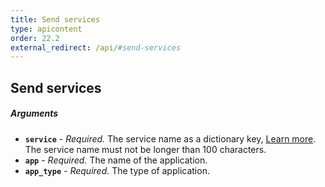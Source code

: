 ```yaml
---
title: Send services
type: apicontent
order: 22.2
external_redirect: /api/#send-services
---
```


## Send services
##### Arguments

*   **`service`** - _Required._ The service name as a dictionary key, [Learn more][1]. The service name must not be longer than 100 characters.
*   **`app`** - _Required._ The name of the application.
*   **`app_type`** - _Required._ The type of application.

[1]: /tracing/visualization/service
